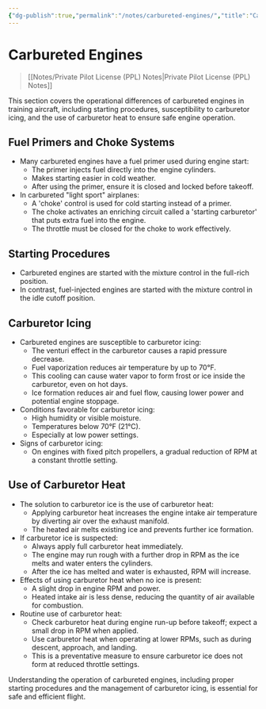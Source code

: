 ```yaml
---
{"dg-publish":true,"permalink":"/notes/carbureted-engines/","title":"Carbureted Engines","tags":["aviation","classnotes"]}
---
```



# Carbureted Engines
> [[Notes/Private Pilot License (PPL) Notes\|Private Pilot License (PPL) Notes]]

This section covers the operational differences of carbureted engines in training aircraft, including starting procedures, susceptibility to carburetor icing, and the use of carburetor heat to ensure safe engine operation.

## Fuel Primers and Choke Systems

- Many carbureted engines have a fuel primer used during engine start:
    - The primer injects fuel directly into the engine cylinders.
    - Makes starting easier in cold weather.
    - After using the primer, ensure it is closed and locked before takeoff.
- In carbureted "light sport" airplanes:
    - A 'choke' control is used for cold starting instead of a primer.
    - The choke activates an enriching circuit called a 'starting carburetor' that puts extra fuel into the engine.
    - The throttle must be closed for the choke to work effectively.

## Starting Procedures

- Carbureted engines are started with the mixture control in the full-rich position.
- In contrast, fuel-injected engines are started with the mixture control in the idle cutoff position.

## Carburetor Icing

- Carbureted engines are susceptible to carburetor icing:
    - The venturi effect in the carburetor causes a rapid pressure decrease.
    - Fuel vaporization reduces air temperature by up to 70°F.
    - This cooling can cause water vapor to form frost or ice inside the carburetor, even on hot days.
    - Ice formation reduces air and fuel flow, causing lower power and potential engine stoppage.
- Conditions favorable for carburetor icing:
    - High humidity or visible moisture.
    - Temperatures below 70°F (21°C).
    - Especially at low power settings.
- Signs of carburetor icing:
    - On engines with fixed pitch propellers, a gradual reduction of RPM at a constant throttle setting.

## Use of Carburetor Heat

- The solution to carburetor ice is the use of carburetor heat:
    - Applying carburetor heat increases the engine intake air temperature by diverting air over the exhaust manifold.
    - The heated air melts existing ice and prevents further ice formation.
- If carburetor ice is suspected:
    - Always apply full carburetor heat immediately.
    - The engine may run rough with a further drop in RPM as the ice melts and water enters the cylinders.
    - After the ice has melted and water is exhausted, RPM will increase.
- Effects of using carburetor heat when no ice is present:
    - A slight drop in engine RPM and power.
    - Heated intake air is less dense, reducing the quantity of air available for combustion.
- Routine use of carburetor heat:
    - Check carburetor heat during engine run-up before takeoff; expect a small drop in RPM when applied.
    - Use carburetor heat when operating at lower RPMs, such as during descent, approach, and landing.
    - This is a preventative measure to ensure carburetor ice does not form at reduced throttle settings.

Understanding the operation of carbureted engines, including proper starting procedures and the management of carburetor icing, is essential for safe and efficient flight.